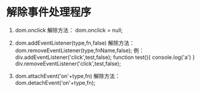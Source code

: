 # 解除事件处理程序

1. dom.onclick
解除方法：
dom.onclick = null;

2. dom.addEventListener(type,fn,false)
解除方法：
dom.removeEventListener(type,fnName,false);
例：div.addEventListener('click',test,false);
    function test(){
        console.log('a')
    }
    div.removeEventListener('click',test,false);

3. dom.attachEvent('on'+type,fn)
解除方法：
dom.detachEvent('on'+type,fn);
